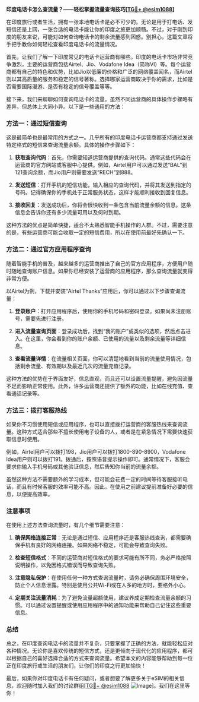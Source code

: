 **印度电话卡怎么查流量？——轻松掌握流量查询技巧[[TG💪+ @esim1088](https://t.me/s/esim1088)]**

在印度旅行或者生活，拥有一张本地电话卡是必不可少的。无论是用于打电话、发短信还是上网，一张合适的电话卡能让你的印度之旅更加顺畅。不过，对于刚到印度的朋友来说，可能对如何查询电话卡的剩余流量感到困惑。别担心，这篇文章将手把手教你如何轻松查看印度电话卡的流量情况。

首先，让我们了解一下印度常见的电话卡运营商有哪些。印度的电话卡市场非常竞争激烈，主要的运营商包括Airtel、Jio、Vodafone Idea（简称VI）等。每个运营商都有自己的特色和优势，比如Jio以低廉的价格和广泛的网络覆盖闻名，而Airtel则以其高质量的服务和稳定的信号著称。选择哪家运营商取决于你的需求，比如是否需要国际漫游、是否有稳定的信号覆盖等等。

接下来，我们来聊聊如何查询电话卡的流量。虽然不同运营商的具体操作步骤略有差异，但总体上大同小异。以下是一些通用的方法：

### 方法一：通过短信查询

这是最简单也是最常用的方式之一。几乎所有的印度电话卡运营商都支持通过发送特定格式的短信来查询流量余额。具体的操作步骤如下：

1. **获取查询代码**：首先，你需要知道运营商提供的查询代码。通常这些代码会在运营商的官方网站或客服中心提供。例如，Airtel用户可以通过发送“BAL”到121查询余额，而Jio用户则需要发送“RECH”到888。
   
2. **发送短信**：打开手机的短信功能，输入相应的查询代码，并将其发送到指定的号码。记得确保你的手机处于正常服务状态，这样才能顺利接收到回复信息。

3. **接收回复**：发送成功后，你将会很快收到一条包含当前流量余额的信息。这条信息会告诉你还有多少流量可用以及何时到期。

这种方法的优点是简单快捷，适合不太熟悉智能手机操作的人群。不过，需要注意的是，有些运营商可能会收取一定的短信费用，所以在使用前最好先确认一下。

### 方法二：通过官方应用程序查询

随着智能手机的普及，越来越多的运营商推出了自己的官方应用程序，方便用户随时随地查询账户信息。如果你已经安装了运营商的应用程序，那么查询流量就变得非常方便。

以Airtel为例，下载并安装“Airtel Thanks”应用后，你可以通过以下步骤查询流量：

1. **登录账户**：打开应用程序后，使用你的手机号码和密码登录。如果尚未注册账号，需要先进行注册。

2. **进入流量查询页面**：登录成功后，找到“我的账户”或类似的选项，然后点击进入。在这里，你会看到你的账户余额、已使用的流量以及剩余流量等详细信息。

3. **查看流量详情**：在流量相关页面，你可以清楚地看到当前的流量使用情况，包括剩余流量、有效期以及最近几次的流量充值记录。

这种方法的优势在于界面友好，信息直观，而且还可以设置流量提醒，避免因流量不足而影响正常使用。此外，许多运营商还提供了额外的功能，比如在线充值、查看通话记录等。

### 方法三：拨打客服热线

如果你不习惯使用短信或应用程序，也可以直接拨打运营商的客服热线来查询流量。这种方式适合那些不擅长使用电子设备的人，或者是在紧急情况下需要快速获取信息时使用。

例如，Airtel用户可以拨打198，Jio用户可以拨打1800-890-8900，Vodafone Idea用户则可以拨打191。拨通后，按照语音提示操作即可。通常情况下，客服会要求你输入手机号码或其他验证信息，然后告知你当前的流量余额。

虽然这种方法不需要额外的学习成本，但可能会花费一定的时间等待客服接听电话，而且有时候客服的效率可能不高。因此，在使用之前建议提前准备好必要的信息，以便提高效率。

### 注意事项

在使用上述方法查询流量时，有几个细节需要注意：

1. **确保网络连接正常**：无论是通过短信、应用程序还是客服热线查询，都需要确保手机有良好的网络连接。如果网络不稳定，可能会导致查询失败。

2. **检查短信格式**：不同的运营商对短信格式的要求可能有所不同，务必严格按照说明操作，以免因格式错误而导致查询失败。

3. **注意隐私保护**：在使用任何一种方式查询流量时，请务必确保周围环境安全，防止个人信息泄露。特别是使用公共Wi-Fi或在人多的地方时，要格外小心。

4. **定期关注流量消耗**：为了避免流量超额使用，建议养成定期检查流量余额的习惯。可以通过设置提醒或使用应用程序中的通知功能来帮助自己记住这些重要信息。

### 总结

总之，在印度查询电话卡的流量并不复杂，只要掌握了正确的方法，就能轻松应对各种情况。无论你是喜欢传统的短信方式，还是更倾向于现代化的应用程序，都可以根据自己的喜好选择合适的方式来查询流量。希望本文的内容能够帮助到每一位正在印度旅行或生活的朋友们，让你们的印度之行更加愉快！

最后，如果你对印度电话卡有任何疑问，或者想要了解更多关于eSIM的相关信息，欢迎随时加入我们的讨论群组[[TG💪+ @esim1088](https://t.me/s/esim1088) ![Image](https://i.postimg.cc/4NQfJmqS/Snipaste-2025-05-13-00-14-12.png)]。我们在这里等你！